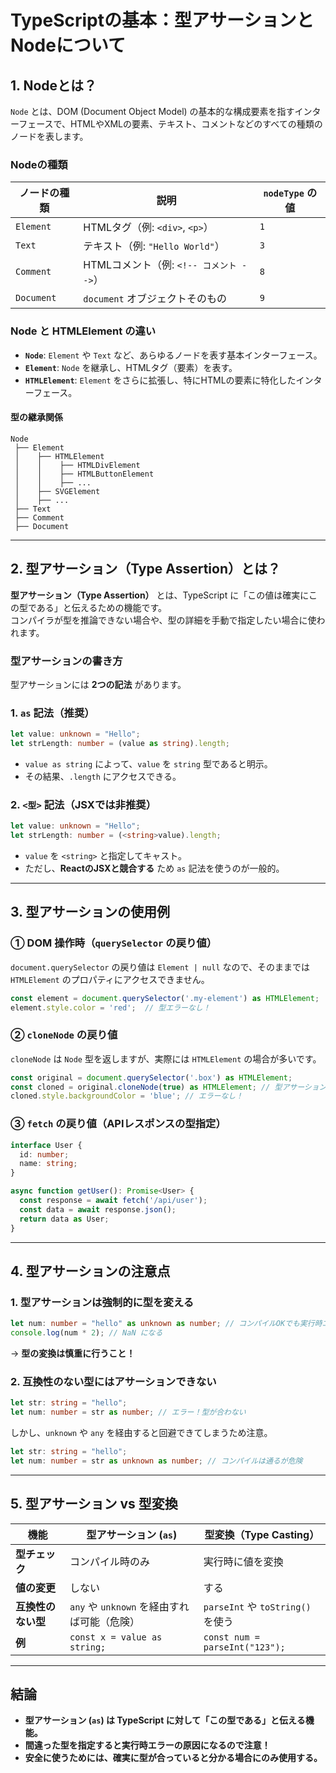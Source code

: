 # TypeScriptの基本：型アサーションとNodeについて

## **1. Nodeとは？**
`Node` とは、DOM (Document Object Model) の基本的な構成要素を指すインターフェースで、HTMLやXMLの要素、テキスト、コメントなどのすべての種類のノードを表します。

### **Nodeの種類**
| ノードの種類 | 説明 | `nodeType` の値 |
|-------------|----------------|----------------|
| `Element` | HTMLタグ（例: `<div>`, `<p>`） | `1` |
| `Text` | テキスト（例: `"Hello World"`） | `3` |
| `Comment` | HTMLコメント（例: `<!-- コメント -->`） | `8` |
| `Document` | `document` オブジェクトそのもの | `9` |

### **Node と HTMLElement の違い**
- **`Node`**: `Element` や `Text` など、あらゆるノードを表す基本インターフェース。
- **`Element`**: `Node` を継承し、HTMLタグ（要素）を表す。
- **`HTMLElement`**: `Element` をさらに拡張し、特にHTMLの要素に特化したインターフェース。

#### **型の継承関係**
```
Node
 ├── Element
 │    ├── HTMLElement
 │    │    ├── HTMLDivElement
 │    │    ├── HTMLButtonElement
 │    │    ├── ...
 │    ├── SVGElement
 │    ├── ...
 ├── Text
 ├── Comment
 ├── Document
```

---

## **2. 型アサーション（Type Assertion）とは？**
**型アサーション（Type Assertion）** とは、TypeScript に「この値は確実にこの型である」と伝えるための機能です。  
コンパイラが型を推論できない場合や、型の詳細を手動で指定したい場合に使われます。

### **型アサーションの書き方**
型アサーションには **2つの記法** があります。

### **1. `as` 記法（推奨）**
```typescript
let value: unknown = "Hello";
let strLength: number = (value as string).length;
```
- `value as string` によって、`value` を `string` 型であると明示。
- その結果、`.length` にアクセスできる。

### **2. `<型>` 記法（JSXでは非推奨）**
```typescript
let value: unknown = "Hello";
let strLength: number = (<string>value).length;
```
- `value` を `<string>` と指定してキャスト。
- ただし、**ReactのJSXと競合する** ため `as` 記法を使うのが一般的。

---

## **3. 型アサーションの使用例**
### **① DOM 操作時（`querySelector` の戻り値）**
`document.querySelector` の戻り値は `Element | null` なので、そのままでは `HTMLElement` のプロパティにアクセスできません。
```typescript
const element = document.querySelector('.my-element') as HTMLElement;
element.style.color = 'red';  // 型エラーなし！
```

### **② `cloneNode` の戻り値**
`cloneNode` は `Node` 型を返しますが、実際には `HTMLElement` の場合が多いです。
```typescript
const original = document.querySelector('.box') as HTMLElement;
const cloned = original.cloneNode(true) as HTMLElement; // 型アサーション
cloned.style.backgroundColor = 'blue'; // エラーなし！
```

### **③ `fetch` の戻り値（APIレスポンスの型指定）**
```typescript
interface User {
  id: number;
  name: string;
}

async function getUser(): Promise<User> {
  const response = await fetch('/api/user');
  const data = await response.json();
  return data as User;
}
```

---

## **4. 型アサーションの注意点**
### **1. 型アサーションは強制的に型を変える**
```typescript
let num: number = "hello" as unknown as number; // コンパイルOKでも実行時エラー！
console.log(num * 2); // NaN になる
```
→ **型の変換は慎重に行うこと！**

### **2. 互換性のない型にはアサーションできない**
```typescript
let str: string = "hello";
let num: number = str as number; // エラー！型が合わない
```

しかし、`unknown` や `any` を経由すると回避できてしまうため注意。
```typescript
let str: string = "hello";
let num: number = str as unknown as number; // コンパイルは通るが危険
```

---

## **5. 型アサーション vs 型変換**
| **機能**          | **型アサーション** (`as`) | **型変換（Type Casting）** |
|-----------------|----------------|------------------|
| **型チェック**    | コンパイル時のみ | 実行時に値を変換 |
| **値の変更**      | しない | する |
| **互換性のない型** | `any` や `unknown` を経由すれば可能（危険） | `parseInt` や `toString()` を使う |
| **例**           | `const x = value as string;` | `const num = parseInt("123");` |

---

## **結論**
- **型アサーション (`as`) は TypeScript に対して「この型である」と伝える機能。**
- **間違った型を指定すると実行時エラーの原因になるので注意！**
- **安全に使うためには、確実に型が合っていると分かる場合にのみ使用する。**
